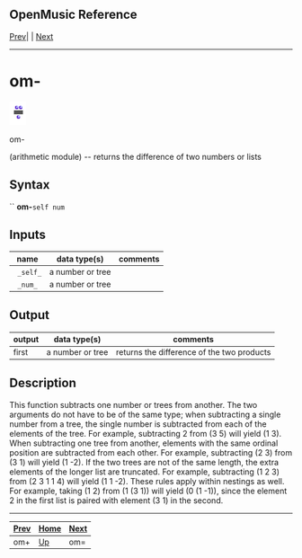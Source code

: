 OpenMusic Reference  
---  
[Prev](omplus)| | [Next](omequal)  
  
* * *

# om-

![](figures/functions/arithmetic/omminus.png)

  
  
om-  
  
(arithmetic module) \-- returns the difference of two numbers or lists  

## Syntax

`` **om-**` self num `

## Inputs

name| data type(s)| comments  
---|---|---  
` _self_`|  a number or tree|  
` _num_`|  a number or tree|  
  
## Output

output| data type(s)| comments  
---|---|---  
first| a number or tree| returns the difference of the two products  
  
## Description

This function subtracts one number or trees from another. The two arguments do
not have to be of the same type; when subtracting a single number from a tree,
the single number is subtracted from each of the elements of the tree. For
example, subtracting 2 from (3 5) will yield (1 3). When subtracting one tree
from another, elements with the same ordinal position are subtracted from each
other. For example, subtracting (2 3) from (3 1) will yield (1 -2). If the two
trees are not of the same length, the extra elements of the longer list are
truncated. For example, subtracting (1 2 3) from (2 3 1 1 4) will yield (1 1
-2). These rules apply within nestings as well. For example, taking (1 2) from
(1 (3 1)) will yield (0 (1 -1)), since the element 2 in the first list is
paired with element (3 1) in the second.

* * *

[Prev](omplus)| [Home](index)| [Next](omequal)  
---|---|---  
om+| [Up](funcref.main)| om=

